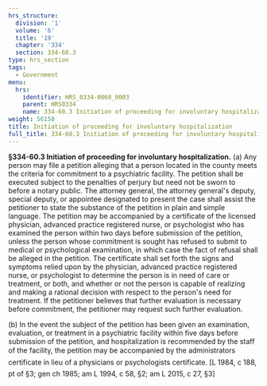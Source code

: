 ```yaml
---
hrs_structure:
  division: '1'
  volume: '6'
  title: '19'
  chapter: '334'
  section: 334-60.3
type: hrs_section
tags:
  - Government
menu:
  hrs:
    identifier: HRS_0334-0060_0003
    parent: HRS0334
    name: 334-60.3 Initiation of proceeding for involuntary hospitalization
weight: 56150
title: Initiation of proceeding for involuntary hospitalization
full_title: 334-60.3 Initiation of proceeding for involuntary hospitalization
---
```

**§334-60.3 Initiation of proceeding for involuntary hospitalization.** (a) Any person may file a petition alleging that a person located in the county meets the criteria for commitment to a psychiatric facility. The petition shall be executed subject to the penalties of perjury but need not be sworn to before a notary public. The attorney general, the attorney general's deputy, special deputy, or appointee designated to present the case shall assist the petitioner to state the substance of the petition in plain and simple language. The petition may be accompanied by a certificate of the licensed physician, advanced practice registered nurse, or psychologist who has examined the person within two days before submission of the petition, unless the person whose commitment is sought has refused to submit to medical or psychological examination, in which case the fact of refusal shall be alleged in the petition. The certificate shall set forth the signs and symptoms relied upon by the physician, advanced practice registered nurse, or psychologist to determine the person is in need of care or treatment, or both, and whether or not the person is capable of realizing and making a rational decision with respect to the person's need for treatment. If the petitioner believes that further evaluation is necessary before commitment, the petitioner may request such further evaluation.

(b) In the event the subject of the petition has been given an examination, evaluation, or treatment in a psychiatric facility within five days before submission of the petition, and hospitalization is recommended by the staff of the facility, the petition may be accompanied by the administrators certificate in lieu of a physicians or psychologists certificate. [L 1984, c 188, pt of §3; gen ch 1985; am L 1994, c 58, §2; am L 2015, c 27, §3]
